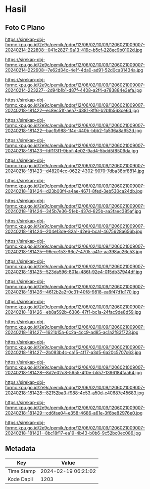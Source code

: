 # Hasil

## Foto C Plano

https://sirekap-obj-formc.kpu.go.id/2e9c/pemilu/pdpr/12/06/02/10/09/1206021009007-20240214-222808--041c2827-9a13-419c-b5cf-228ec9b0102d.jpg

https://sirekap-obj-formc.kpu.go.id/2e9c/pemilu/pdpr/12/06/02/10/09/1206021009007-20240214-222908--7e62d34c-4e1f-4da0-ad91-52d0ca31434a.jpg

https://sirekap-obj-formc.kpu.go.id/2e9c/pemilu/pdpr/12/06/02/10/09/1206021009007-20240214-223227--2d94b1b1-d87f-4408-a2f4-a783884e3efa.jpg

https://sirekap-obj-formc.kpu.go.id/2e9c/pemilu/pdpr/12/06/02/10/09/1206021009007-20240218-181422--ec8ec51f-aea7-4381-8ff6-b2b1b563ce6d.jpg

https://sirekap-obj-formc.kpu.go.id/2e9c/pemilu/pdpr/12/06/02/10/09/1206021009007-20240218-181422--bacfb988-1f4c-440b-bbb2-1a536a8a652d.jpg

https://sirekap-obj-formc.kpu.go.id/2e9c/pemilu/pdpr/12/06/02/10/09/1206021009007-20240218-181423--fdf1f3f1-9bbf-4e02-9ad4-5bdd5f8509da.jpg

https://sirekap-obj-formc.kpu.go.id/2e9c/pemilu/pdpr/12/06/02/10/09/1206021009007-20240218-181423--d48204cc-0622-4302-9070-7dba38bf8814.jpg

https://sirekap-obj-formc.kpu.go.id/2e9c/pemilu/pdpr/12/06/02/10/09/1206021009007-20240218-181424--d23b03f4-a4ae-4671-8fed-3eb530ca24db.jpg

https://sirekap-obj-formc.kpu.go.id/2e9c/pemilu/pdpr/12/06/02/10/09/1206021009007-20240218-181424--345b7e36-51eb-437d-825b-aa3faec385af.jpg

https://sirekap-obj-formc.kpu.go.id/2e9c/pemilu/pdpr/12/06/02/10/09/1206021009007-20240218-181424--204e13de-82a1-42e6-bca1-4675628a656b.jpg

https://sirekap-obj-formc.kpu.go.id/2e9c/pemilu/pdpr/12/06/02/10/09/1206021009007-20240218-181425--96ece153-96c7-4705-a41e-aa398ac26c53.jpg

https://sirekap-obj-formc.kpu.go.id/2e9c/pemilu/pdpr/12/06/02/10/09/1206021009007-20240218-181425--523da596-801a-486f-92e4-015db37944df.jpg

https://sirekap-obj-formc.kpu.go.id/2e9c/pemilu/pdpr/12/06/02/10/09/1206021009007-20240218-181426--4612b2a2-0c31-40f8-9818-ea6f47d1d170.jpg

https://sirekap-obj-formc.kpu.go.id/2e9c/pemilu/pdpr/12/06/02/10/09/1206021009007-20240218-181426--eb8a592b-6386-47f1-bc1a-24fac9de8d59.jpg

https://sirekap-obj-formc.kpu.go.id/2e9c/pemilu/pdpr/12/06/02/10/09/1206021009007-20240218-181427--1621b15a-6c2a-4cc9-ad85-ac1a2f83f723.jpg

https://sirekap-obj-formc.kpu.go.id/2e9c/pemilu/pdpr/12/06/02/10/09/1206021009007-20240218-181427--2b083b4c-ca15-4f17-a3d5-6a20c5707c63.jpg

https://sirekap-obj-formc.kpu.go.id/2e9c/pemilu/pdpr/12/06/02/10/09/1206021009007-20240218-181428--8d2e02c8-5655-4f0e-b557-1396184faa64.jpg

https://sirekap-obj-formc.kpu.go.id/2e9c/pemilu/pdpr/12/06/02/10/09/1206021009007-20240218-181428--82152ba3-f988-4c53-a50d-c40687e45683.jpg

https://sirekap-obj-formc.kpu.go.id/2e9c/pemilu/pdpr/12/06/02/10/09/1206021009007-20240218-181429--cd6fae04-e358-4686-a61e-3f6be82976e0.jpg

https://sirekap-obj-formc.kpu.go.id/2e9c/pemilu/pdpr/12/06/02/10/09/1206021009007-20240218-181421--8bc18f17-ea19-4b43-b0b6-9c52bc0ec086.jpg


## Metadata

| Key        | Value               |
| ---------- | ------------------- |
| Time Stamp | 2024-02-19 06:21:02 |
| Kode Dapil | 1203                |



